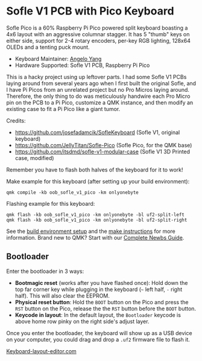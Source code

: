 # Sofle V1 PCB with Pico Keyboard

Sofle Pico is a 60% Raspberry Pi Pico powered split keyboard boasting a 4x6 layout with an aggressive columnar stagger. It has 5 "thumb" keys on either side, support for 2-4 rotary encoders, per-key RGB lighting, 128x64 OLEDs and a tenting puck mount.

- Keyboard Maintainer: [Angelo Yang](https://github.com/OnlyOneByte/qmk_soflev1_pico)
- Hardware Supported: Sofle V1 PCB, Raspberry Pi Pico

This is a hacky project using up leftover parts. I had some Sofle V1 PCBs laying around from several years ago when I first built the original Sofle, and I have Pi Picos from an unrelated project but no Pro Micros laying around. Therefore, the only thing to do was meticulously handwire each Pro Micro pin on the PCB to a Pi Pico, customize a QMK instance, and then modify an existing case to fit a Pi Pico like a giant tumor.


Credits:
- https://github.com/josefadamcik/SofleKeyboard (Sofle V1, original keyboard)
- https://github.com/JellyTitan/Sofle-Pico (Sofle Pico, for the QMK base)
- https://github.com/itsdmd/sofle-v1-modular-case (Sofle V1 3D Printed case, modified)


Remember you have to flash both halves of the keyboard for it to work!

Make example for this keyboard (after setting up your build environment):

    qmk compile -kb oob_sofle_v1_pico -km onlyonebyte

Flashing example for this keyboard:

    qmk flash -kb oob_sofle_v1_pico -km onlyonebyte -bl uf2-split-left
    qmk flash -kb oob_sofle_v1_pico -km onlyonebyte -bl uf2-split-right
    
See the [build environment setup](https://docs.qmk.fm/#/getting_started_build_tools) and the [make instructions](https://docs.qmk.fm/#/getting_started_make_guide) for more information. Brand new to QMK? Start with our [Complete Newbs Guide](https://docs.qmk.fm/#/newbs).

## Bootloader

Enter the bootloader in 3 ways:

- **Bootmagic reset** (works after you have flashed once): Hold down the top far corner key while plugging in the keyboard (`~` left half, `-` right half). This will also clear the EEPROM.
- **Physical reset button**: Hold the `BOOT` button on the Pico and press the `RST` button on the Pico, release the the `RST` button before the `BOOT` button.
- **Keycode in layout**: In the default layout, the `Bootloader` keycode is above home row pinky on the right side's adjust layer.

Once you enter the bootloader, the keyboard will show up as a USB device on your computer, you could drag and drop a `.uf2` firmware file to flash it.

[Keyboard-layout-editor.com](http://www.keyboard-layout-editor.com/#/gists/2fa0527caf2f6e527e4f46787a74a9d2)
